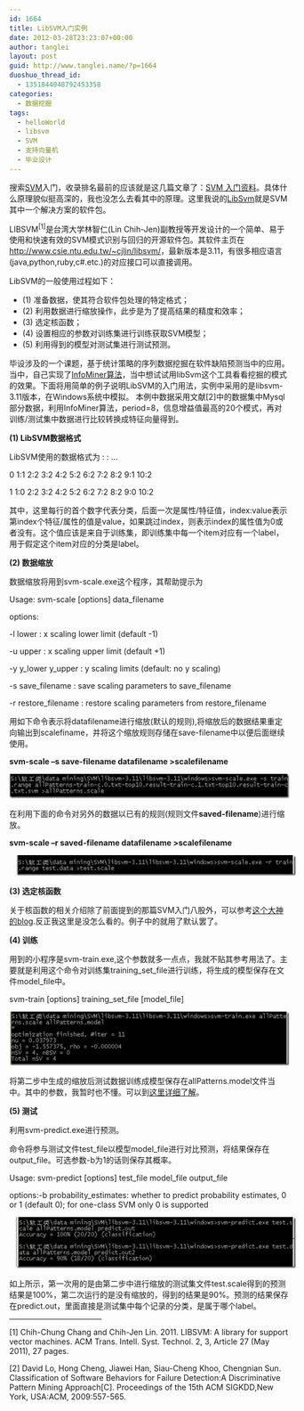 ```yaml
---
id: 1664
title: LibSVM入门实例
date: 2012-03-28T23:23:07+00:00
author: tanglei
layout: post
guid: http://www.tanglei.name/?p=1664
duoshuo_thread_id:
  - 1351844048792453358
categories:
  - 数据挖掘
tags:
  - helloWorld
  - libsvm
  - SVM
  - 支持向量机
  - 毕业设计
---
```

搜索<a href="http://zh.wikipedia.org/wiki/SVM" target="_blank">SVM</a>入门，收录排名最前的应该就是这几篇文章了：<a href="http://www.blogjava.net/zhenandaci/archive/2009/02/13/254519.html" target="_blank">SVM 入门资料</a>。具体什么原理貌似挺高深的，我也没怎么去看其中的原理。这里我说的<a href="http://www.csie.ntu.edu.tw/~cjlin/libsvm/" target="_blank">LibSvm</a>就是SVM其中一个解决方案的软件包。

LIBSVM<sup><a name="_ftnref1_5888" href="#_ftn1_5888"></a>[1]</sup>是台湾大学林智仁(Lin Chih-Jen)副教授等开发设计的一个简单、易于使用和快速有效的SVM模式识别与回归的开源软件包。其软件主页在<http://www.csie.ntu.edu.tw/~cjlin/libsvm/>，最新版本是3.11，有很多相应语言(java,python,ruby,c#.etc.)的对应接口可以直接调用。

LibSVM的一般使用过程如下：

  * (1) 准备数据，使其符合软件包处理的特定格式；
  * (2) 利用数据进行缩放操作，此步是为了提高结果的精度和效率；
  * (3) 选定核函数；
  * (4) 设置相应的参数对训练集进行训练获取SVM模型；
  * (5) 利用得到的模型对测试集进行测试预测。

毕设涉及的一个课题，基于统计策略的序列数据挖掘在软件缺陷预测当中的应用。当中，自己实现了<a href="http://www.cse.ust.hk/~leichen/courses/comp630p/collection/reference-2-7.pdf" target="_blank">InfoMiner算法</a>，当中想试试用libSvm这个工具看看挖掘的模式的效果。下面将用简单的例子说明LibSVM的入门用法，实例中采用的是libsvm-3.11版本，在Windows系统中模拟。 本例中数据采用文献<a name="_ftnref1_4927" href="#_ftn1_4927"></a>[2]中的数据集中Mysql部分数据，利用InfoMiner算法，period=8，信息增益值最高的20个模式，再对训练/测试集中数据进行比较转换成特征向量得到。

**(1) LibSVM数据格式**

LibSVM使用的数据格式为<label> <index1>:<value1> <index2>:<value2> …

0 1:1 2:2 3:2 4:2 5:2 6:2 7:2 8:2 9:1 10:2

1 1:0 2:2 3:2 4:2 5:2 6:2 7:2 8:2 9:0 10:2

其中，这里每行的首个数字代表分类，后面一次是属性/特征值，index:value表示第index个特征/属性的值是value，如果跳过index，则表示index的属性值为0或者没有。这个值应该是来自于训练集，即训练集中每一个item对应有一个label，用于假定这个item对应的分类是label。

**(2) 数据缩放**

数据缩放将用到svm-scale.exe这个程序，其帮助提示为

Usage: svm-scale [options] data_filename

options:

-l lower : x scaling lower limit (default -1)

-u upper : x scaling upper limit (default +1)

-y y\_lower y\_upper : y scaling limits (default: no y scaling)

-s save\_filename : save scaling parameters to save\_filename

-r restore\_filename : restore scaling parameters from restore\_filename

用如下命令表示将datafilename进行缩放(默认的规则),将缩放后的数据结果重定向输出到scalefiname，并将这个缩放规则存储在save-filename中以便后面继续使用。

**svm-scale –s save-filename datafilename >scalefilename**

[<img title="clip_image002" src="/wp-content/uploads/2012/03/clip_image002_thumb3.jpg" alt="clip_image002"  />](/wp-content/uploads/2012/03/clip_image0024.jpg)

在利用下面的命令对另外的数据以已有的规则(规则文件**saved-filename**)进行缩放。

**svm-scale –r saved-filename datafilename >scalefilename**

[<img title="clip_image004" src="/wp-content/uploads/2012/03/clip_image004_thumb1.jpg" alt="clip_image004"  hspace="12" />](/wp-content/uploads/2012/03/clip_image0041.jpg)

**(3) 选定核函数**

关于核函数的相关介绍除了前面提到的那篇SVM入门八股外，可以参考[这个大神的blog](http://blog.pluskid.org/?p=685).反正我这里是没怎么看的。例子中的就用了默认罢了。

**(4) 训练**

用到的小程序是svm-train.exe,这个参数就多一点点，我就不贴其参考用法了。主要就是利用这个命令对训练集training\_set\_file进行训练，将生成的模型保存在文件model_file中。

svm-train [options] training\_set\_file [model_file]

[<img title="clip_image006" src="/wp-content/uploads/2012/03/clip_image006_thumb1.jpg" alt="clip_image006"  data-pinit="registered" />](/wp-content/uploads/2012/03/clip_image0061.jpg)
  
将第二步中生成的缩放后测试数据训练成模型保存在allPatterns.model文件当中。其中的参数，我暂时也不懂。可以到[这里详细了解](http://www.csie.ntu.edu.tw/~cjlin/libsvm/faq.html#f401)。

**(5) 测试**

利用svm-predict.exe进行预测。

命令将参与测试文件test\_file以模型model\_file进行对比预测，将结果保存在output_file。可选参数-b为1的话则保存其概率。

Usage: svm-predict [options] test\_file model\_file output_file

options:-b probability_estimates: whether to predict probability estimates, 0 or 1 (default 0); for one-class SVM only 0 is supported

[<img title="clip_image008" src="/wp-content/uploads/2012/03/clip_image008_thumb1.jpg" alt="clip_image008"  hspace="12" data-pinit="registered" />](/wp-content/uploads/2012/03/clip_image0081.jpg)

如上所示，第一次用的是由第二步中进行缩放的测试集文件test.scale得到的预测结果是100%，第二次运行的是没有缩放的，得到的结果是90%。预测的结果保存在predict.out，里面直接是测试集中每个记录的分类，是属于哪个label。

<hr align="left" size="1" width="33%" />

<a name="_ftn1_5888" href="#_ftnref1_5888"></a>[1] Chih-Chung Chang and Chih-Jen Lin. 2011. LIBSVM: A library for support vector machines. ACM Trans. Intell. Syst. Technol. 2, 3, Article 27 (May 2011), 27 pages.

<a name="_ftn1_4927" href="#_ftnref1_4927"></a>[2] David Lo, Hong Cheng, Jiawei Han, Siau-Cheng Khoo, Chengnian Sun. Classification of Software Behaviors for Failure Detection:A Discriminative Pattern Mining Approach[C]. Proceedings of the 15th ACM SIGKDD,New York, USA:ACM, 2009:557-565.
